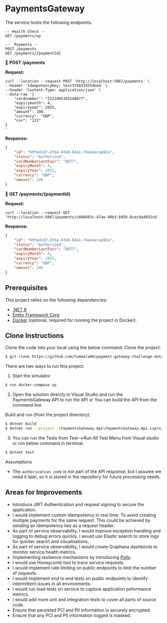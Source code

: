 ﻿# PaymentsGateway
The service hosts the following endpoints.

```
-- Health Check --
GET /payments/up

--  Payments --
POST /payments
GET /payments/{paymentId}
```

🚀 **POST /payments**

**Request:**
```console
curl --location --request POST 'http://localhost:5067/payments' \
--header 'IdempotencyKey: test3748335554ee4' \
--header 'Content-Type: application/json' \
--data-raw '{
    "cardnumber": "2222405343248877",
    "expirymonth": 4,
    "expiryyear": 2025,
    "amount": 100,
    "currency": "GBP",
    "cvv": "123"
}
'
```
**Response:**
```json
{
    "id": "69fadc87-dfda-47e8-84a1-74aeaecaa92a",
    "status": "Authorized",
    "cardNumberLastFour": "8877",
    "expiryMonth": 4,
    "expiryYear": 2025,
    "currency": "GBP",
    "amount": 100
}
```

🚀 **GET /payments/{paymentId}**

**Request:**
```console
curl --location --request GET 'http://localhost:5067/payments/c886043c-47ae-40b3-b958-8cec9a4932cd' 
```
**Response:**
```json
{
    "id": "69fadc87-dfda-47e8-84a1-74aeaecaa92a",
    "status": "Authorized",
    "cardNumberLastFour": "8877",
    "expiryMonth": 4,
    "expiryYear": 2025,
    "currency": "GBP",
    "amount": 100
}
```

## Prerequisites

This project relies on the following dependencies:

* [.NET 8](https://dotnet.microsoft.com/en-us/download/dotnet/8.0)
* [Entity Framework Core](https://learn.microsoft.com/en-us/ef/core/providers/in-memory/?tabs=dotnet-core-cli)
* [Docker](https://www.docker.com/) (optional, required for running the project in Docker).

## Clone Instructions
Clone the code into your local using the below command:
Clone the project:
```sh
$ git clone https://github.com/tummala86/payment-gateway-challenge-dotnet.git
```

There are two ways to run this project:

1. Start the simulator 

```sh
$ run docker-compose up
```

2. Open the solution directly in Visual Studio and run the PaymentsGateway.API to run the API or You can build the API from the command line

Build and run (from the project directory):
```sh
$ dotnet build
$ dotnet run --project .\PaymentsGateway.Api\PaymentsGateway.Api.csproj
```

3. You can run the Tests from Test-->Run All Test Menu from Visual studio or run below command in terminal.

```sh
$ dotnet test
```

Assumptions

- The `authorization_code` is not part of the API response, but I assume we need it later, so it is stored in the repository for future processing needs.

## Areas for Improvements

- Introduce JWT Authentication and request signing to secure the application.
- I would implement custom Idempotency in real time. To avoid creating multiple payments for the same request. This could be achieved by sending an idempotency key as a request header. 
- As part of service observability, I would improve exception handling and logging to debug errors quickly. I would use Elastic search to store logs for quicker search and visualisations.
- As part of service observability, I would create Graphana dashbords to monitor service health metrics.
- Implementing resilience mechanisms by introducing [Polly](https://github.com/App-vNext/Polly#polly).
- I would use Honeycomb tool to trace service requests.
- I would implement rate limiting on public endpoints to limit the number of requests.
- I would implement end to end tests on public endpoints to identify intermittent issues in all environments.
- I would run load tests on service to capture application peformance metrics.
- I would add more unit and integration tests to cover all parts of source code.
- Ensure that persisted PCI and PII information is securely encrypted.
- Ensure that any PCI and PII information logged is masked.